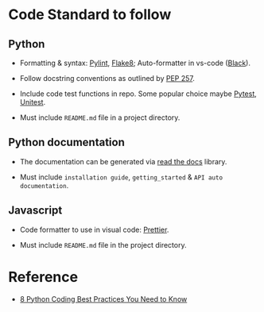 # Code Standard to follow

## Python

* Formatting & syntax: [Pylint](https://www.pylint.org/), [Flake8](https://flake8.pycqa.org/en/latest/user/index.html); Auto-formatter in vs-code ([Black](https://black.readthedocs.io/en/stable/)).

* Follow docstring conventions as outlined by [PEP 257](https://peps.python.org/pep-0257/).

* Include code test functions in repo. Some popular choice maybe [Pytest](https://docs.pytest.org/en/7.4.x/), [Unitest](https://docs.python.org/3/library/unittest.html).

* Must include `README.md` file in a project directory.


## Python documentation

* The documentation can be generated via [read the docs](https://about.readthedocs.com/) library.

* Must include `installation guide`, `getting_started` & `API auto documentation`.


## Javascript 

* Code formatter to use in visual code: [Prettier](https://marketplace.visualstudio.com/items?itemName=esbenp.prettier-vscode).

* Must include `README.md` file in the project directory.

# Reference

* [8 Python Coding Best Practices You Need to Know](https://blog.appacademy.io/python-coding-best-practices/)